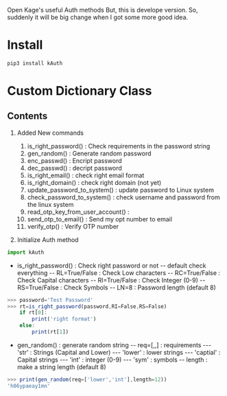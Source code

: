 Open Kage's useful Auth methods
But, this is develope version.
So, suddenly it will be big change when I got some more good idea.

# Install
```javascript
pip3 install kAuth
```

# Custom Dictionary Class

## Contents
1. Added New commands
   1. is_right_password()    : Check requirements in the password string
   1. gen_random()           : Generate random password
   1. enc_passwd()           : Encript password
   1. dec_passwd()           : decript password
   1. is_right_email()       : check right email format
   1. is_right_domain()      : check right domain (not yet)
   1. update_password_to_system()      : update password to Linux system
   1. check_password_to_system()       : check username and password from the linux system
   1. read_otp_key_from_user_account() : 
   1. send_otp_to_email()              : Send my opt number to email
   1. verify_otp()                     : Verify OTP number

1. Initialize Auth method  

```javascript
import kAuth 
```

- is_right_password() : Check right password or not
 -- default check everything
 -- RL=True/False : Check Low characters
 -- RC=True/False : Check Capital characters
 -- RI=True/False : Check Integer (0-9)
 -- RS=True/False : Check Symbols
 -- LN=8          : Password length (default 8)

```javascript
>>> password='Test Password'
>>> rt=is_right_password(password,RI=False,RS=False)
    if rt[0]:
        print('right format')
    else:
        print(rt[1])
```

- gen_random() : generate random string
 -- req=[,,] : requirements
   --- 'str'     : Strings (Capital and Lower)
   --- 'lower'   : lower strings
   --- 'captial' : Capital strings
   --- 'int'     : integer (0-9)
   --- 'sym'     : symbols
 -- length   : make a string length (default 8)

```javascript
>>> print(gen_random(req=['lower','int'],length=12))
'h06ypaeay1mn'
```
